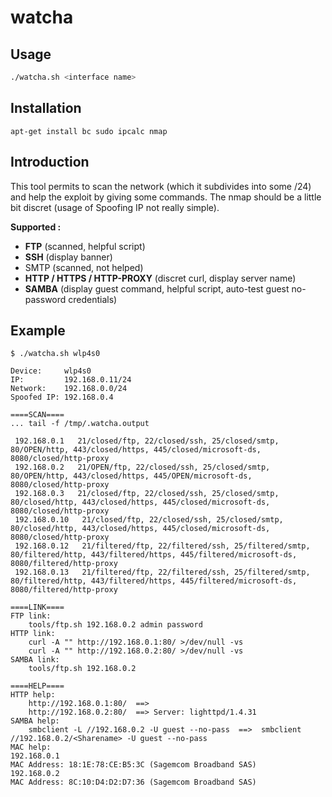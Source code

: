 # watcha

## Usage

```bash
./watcha.sh <interface name>
```

## Installation

```
apt-get install bc sudo ipcalc nmap
```

## Introduction

This tool permits to scan the network (which it subdivides into some /24) and help the exploit by giving some commands.
The nmap should be a little bit discret (usage of Spoofing IP not really simple).


**Supported :**

  - **FTP** (scanned, helpful script)
  - **SSH** (display banner)
  - SMTP (scanned, not helped)
  - **HTTP / HTTPS / HTTP-PROXY** (discret curl, display server name)
  - **SAMBA** (display guest command, helpful script, auto-test guest no-password credentials)


## Example

```
$ ./watcha.sh wlp4s0

Device:     wlp4s0
IP:         192.168.0.11/24
Network:    192.168.0.0/24
Spoofed IP: 192.168.0.4

====SCAN====
... tail -f /tmp/.watcha.output

 192.168.0.1   21/closed/ftp, 22/closed/ssh, 25/closed/smtp, 80/OPEN/http, 443/closed/https, 445/closed/microsoft-ds, 8080/closed/http-proxy
 192.168.0.2   21/OPEN/ftp, 22/closed/ssh, 25/closed/smtp, 80/OPEN/http, 443/closed/https, 445/OPEN/microsoft-ds, 8080/closed/http-proxy
 192.168.0.3   21/closed/ftp, 22/closed/ssh, 25/closed/smtp, 80/closed/http, 443/closed/https, 445/closed/microsoft-ds, 8080/closed/http-proxy
 192.168.0.10   21/closed/ftp, 22/closed/ssh, 25/closed/smtp, 80/closed/http, 443/closed/https, 445/closed/microsoft-ds, 8080/closed/http-proxy
 192.168.0.12   21/filtered/ftp, 22/filtered/ssh, 25/filtered/smtp, 80/filtered/http, 443/filtered/https, 445/filtered/microsoft-ds, 8080/filtered/http-proxy
 192.168.0.13   21/filtered/ftp, 22/filtered/ssh, 25/filtered/smtp, 80/filtered/http, 443/filtered/https, 445/filtered/microsoft-ds, 8080/filtered/http-proxy

====LINK====
FTP link:
    tools/ftp.sh 192.168.0.2 admin password
HTTP link:
    curl -A "" http://192.168.0.1:80/ >/dev/null -vs
    curl -A "" http://192.168.0.2:80/ >/dev/null -vs
SAMBA link:
    tools/ftp.sh 192.168.0.2

====HELP====
HTTP help:
    http://192.168.0.1:80/  ==> 
    http://192.168.0.2:80/  ==> Server: lighttpd/1.4.31
SAMBA help:
    smbclient -L //192.168.0.2 -U guest --no-pass  ==>  smbclient //192.168.0.2/<Sharename> -U guest --no-pass
MAC help:
192.168.0.1
MAC Address: 18:1E:78:CE:B5:3C (Sagemcom Broadband SAS)
192.168.0.2
MAC Address: 8C:10:D4:D2:D7:36 (Sagemcom Broadband SAS)
```
